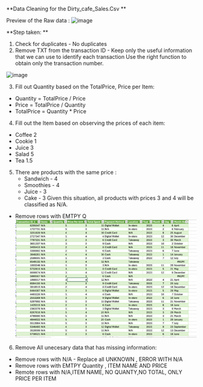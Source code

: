 **Data Cleaning for the Dirty_cafe_Sales.Csv 
**

Preview of the Raw data : 
<img width="1283" alt="image" src="https://github.com/user-attachments/assets/c5e8a377-e81f-4736-82ec-8d33468d5eca" />

**Step taken: **

1. Check for duplicates - No duplicates
2. Remove TXT from the transaction ID - Keep only the useful information that we can use to identify each transaction
   Use the right function to obtain only the transaction number.
<img width="1120" alt="image" src="https://github.com/user-attachments/assets/bcd8cafc-0700-49a3-93ad-4a324dbac9dd" />

3. Fill out Quantity based on the TotalPrice, Price per Item:
   
  - Quantity =  TotalPrice / Price
  - Price = TotalPrice / Quantity
  - TotalPrice = Quantity * Price

4. Fill out the Item based on observing the prices of each item:

- Coffee	2
- Cookie	1
- Juice	3
- Salad	5
- Tea	1.5

5. There are products with the same price :
   - Sandwich - 4
   - Smoothies - 4
   - Juice - 3 
   - Cake - 3
Given this situation, all products with prices 3 and 4 will be classified as N/A.

- Remove rows with EMTPY Q
![alt text](image.png) 

6. Remove All unecesary data that has missing information:

- Remove rows with N/A -  Replace all UNKNOWN , ERROR WITH N/A 
- Remove rows with EMTPY Quantity , ITEM NAME AND PRICE 
- Remote rows with N/A,ITEM NAME, NO QUANTY,NO TOTAL, ONLY PRICE PER ITEM 